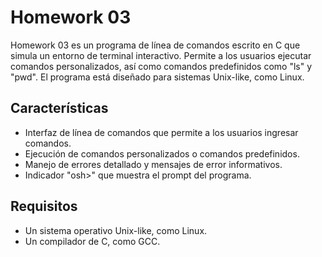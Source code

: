 # Homework 03

Homework 03 es un programa de línea de comandos escrito en C que simula un entorno de terminal interactivo. Permite a los usuarios ejecutar comandos personalizados, así como comandos predefinidos como "ls" y "pwd". El programa está diseñado para sistemas Unix-like, como Linux.

## Características

- Interfaz de línea de comandos que permite a los usuarios ingresar comandos.
- Ejecución de comandos personalizados o comandos predefinidos.
- Manejo de errores detallado y mensajes de error informativos.
- Indicador "osh>" que muestra el prompt del programa.

## Requisitos

- Un sistema operativo Unix-like, como Linux.
- Un compilador de C, como GCC.
